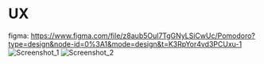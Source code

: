 # UX
figma: https://www.figma.com/file/z8aub5Oul7TgGNyLSiCwUc/Pomodoro?type=design&node-id=0%3A1&mode=design&t=K3RpYor4vd3PCUxu-1
![Screenshot_1](https://github.com/Bonekazz/PomoCron/assets/103968474/06f8ab99-d42e-4267-bdae-2e2a56371e7f)
![Screenshot_2](https://github.com/Bonekazz/PomoCron/assets/103968474/7673fafc-5cc5-4213-8917-0884caf401b7)
